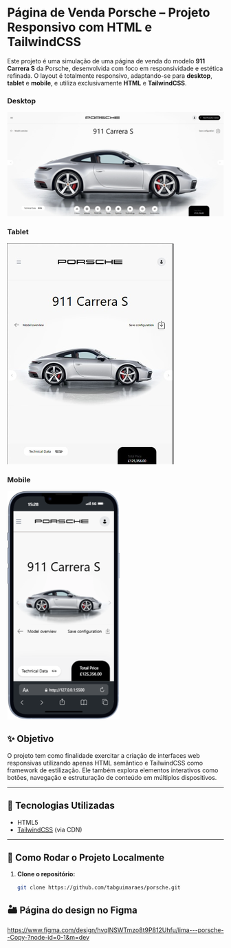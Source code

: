 # Página de Venda Porsche – Projeto Responsivo com HTML e TailwindCSS

Este projeto é uma simulação de uma página de venda do modelo **911 Carrera S** da Porsche, desenvolvida com foco em responsividade e estética refinada. O layout é totalmente responsivo, adaptando-se para **desktop**, **tablet** e **mobile**, e utiliza exclusivamente **HTML** e **TailwindCSS**.

### Desktop

![Desktop](image.png)

### Tablet

![Tablet](image-1.png)

### Mobile

![Mobile](mobile.png)

## ✨ Objetivo

O projeto tem como finalidade exercitar a criação de interfaces web responsivas utilizando apenas HTML semântico e TailwindCSS como framework de estilização. Ele também explora elementos interativos como botões, navegação e estruturação de conteúdo em múltiplos dispositivos.

---

## 🧩 Tecnologias Utilizadas

- HTML5
- [TailwindCSS](https://tailwindcss.com/) (via CDN)

---

## 🚀 Como Rodar o Projeto Localmente

1. **Clone o repositório:**

   ```bash
   git clone https://github.com/tabguimaraes/porsche.git
   ```

## 🏜️ Página do design no Figma

https://www.figma.com/design/hvqlNSWTmzo8t9P812Uhfu/lima---porsche--Copy-?node-id=0-1&m=dev
